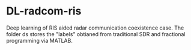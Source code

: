 # DL-radcom-ris

Deep learning of RIS aided radar communication coexistence case. 
The folder ds stores the "labels" obtianed from traditional SDR and fractional programming via MATLAB. 
